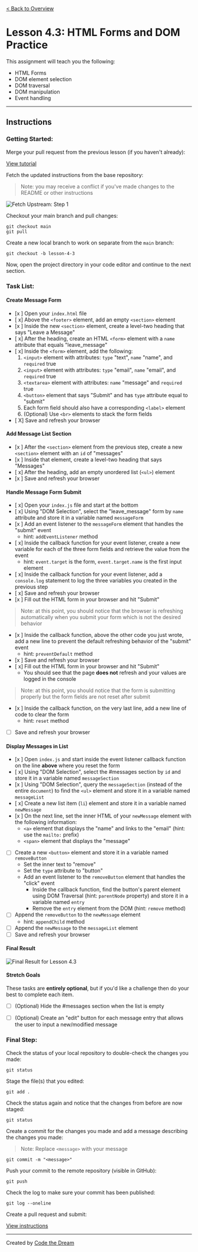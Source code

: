 [< Back to Overview](../../README.md)

# Lesson 4.3: HTML Forms and DOM Practice

This assignment will teach you the following:

- HTML Forms
- DOM element selection
- DOM traversal
- DOM manipulation
- Event handling

---

## Instructions

### Getting Started:

Merge your pull request from the previous lesson (if you haven't already):

[View tutorial](../common/how-to-merge.md)

Fetch the updated instructions from the base repository:

> Note: you may receive a conflict if you've made changes to the README or other instructions

![Fetch Upstream: Step 1](../assets/fetch-upstream/step-1.jpg)

Checkout your main branch and pull changes:

    git checkout main
    git pull

Create a new local branch to work on separate from the `main` branch:

    git checkout -b lesson-4-3

Now, open the project directory in your code editor and continue to the next section.

### Task List:

#### Create Message Form

- [x ] Open your `index.html` file
- [ x] Above the `<footer>` element, add an empty `<section>` element
- [x ] Inside the new `<section>` element, create a level-two heading that says "Leave a Message"
- [ x] After the heading, create an HTML `<form>` element with a `name` attribute that equals "leave_message"
- [ x] Inside the `<form>` element, add the following:
  1. `<input>` element with attributes: `type` "text", `name` "name", and `required` true
  2. `<input>` element with attributes: `type` "email", `name` "email", and `required` true
  3. `<textarea>` element with attributes: `name` "message" and `required` true
  4. `<button>` element that says "Submit" and has `type` attribute equal to "submit"
  5. Each form field should also have a corresponding `<label>` element
  6. (Optional) Use `<br>` elements to stack the form fields
- [ X] Save and refresh your browser

#### Add Message List Section

- [x ] After the `<section>` element from the previous step, create a new `<section>` element with an `id` of "messages"
- [x ] Inside that element, create a level-two heading that says "Messages"
- [ x] After the heading, add an empty unordered list (`<ul>`) element
- [x ] Save and refresh your browser

#### Handle Message Form Submit

- [ x] Open your `index.js` file and start at the bottom
- [ x] Using "DOM Selection", select the "leave_message" form by `name` attribute and store it in a variable named `messageForm`
- [x ] Add an event listener to the `messageForm` element that handles the "submit" event
  - hint: `addEventListener` method
- [ x] Inside the callback function for your event listener, create a new variable for each of the three form fields and retrieve the value from the event
  - hint: `event.target` is the form, `event.target.name` is the first input element
- [ x] Inside the callback function for your event listener, add a `console.log` statement to log the three variables you created in the previous step
- [ x] Save and refresh your browser
- [x ] Fill out the HTML form in your browser and hit "Submit"

> Note: at this point, you should notice that the browser is refreshing automatically when you submit your form which is not the desired behavior

- [x ] Inside the callback function, above the other code you just wrote, add a new line to prevent the default refreshing behavior of the "submit" event
  - hint: `preventDefault` method
- [x ] Save and refresh your browser
- [ x] Fill out the HTML form in your browser and hit "Submit"
  - You should see that the page **does not** refresh and your values are logged in the console

> Note: at this point, you should notice that the form is submitting properly but the form fields are not reset after submit

- [x ] Inside the callback function, on the very last line, add a new line of code to clear the form
  - hint: `reset` method
- [ ] Save and refresh your browser

#### Display Messages in List

- [x ] Open `index.js` and start inside the event listener callback function on the line **above** where you reset the form
- [ x] Using "DOM Selection", select the #messages section by `id` and store it in a variable named `messageSection`
- [x ] Using "DOM Selection", query the `messageSection` (instead of the entire `document`) to find the `<ul>` element and store it in a variable named `messageList`
- [ x] Create a new list item (`li`) element and store it in a variable named `newMessage`
- [x ] On the next line, set the inner HTML of your `newMessage` element with the following information:
  - `<a>` element that displays the "name" and links to the "email" (hint: use the `mailto:` prefix)
  - `<span>` element that displays the "message"
- [ ] Create a new `<button>` element and store it in a variable named `removeButton`
  - Set the inner text to "remove"
  - Set the `type` attribute to "button"
  - Add an event listener to the `removeButton` element that handles the "click" event
    - Inside the callback function, find the button's parent element using DOM Traversal (hint: `parentNode` property) and store it in a variable named `entry`
    - Remove the `entry` element from the DOM (hint: `remove` method)
- [ ] Append the `removeButton` to the `newMessage` element
  - hint: `appendChild` method
- [ ] Append the `newMessage` to the `messageList` element
- [ ] Save and refresh your browser

#### Final Result

![Final Result for Lesson 4.3](../assets/section-4/lesson-4-3-result.png)

#### Stretch Goals

These tasks are **entirely optional**, but if you'd like a challenge then do your best to complete each item.

- [ ] (Optional) Hide the #messages section when the list is empty
- [ ] (Optional) Create an "edit" button for each message entry that allows the user to input a new/modified message


### Final Step:

Check the status of your local repository to double-check the changes you made:

    git status

Stage the file(s) that you edited:

    git add .

Check the status again and notice that the changes from before are now staged:

    git status

Create a commit for the changes you made and add a message describing the changes you made:

> Note: Replace `<message>` with your message

    git commit -m "<message>"

Push your commit to the remote repository (visible in GitHub):

    git push

Check the log to make sure your commit has been published:

    git log --oneline

Create a pull request and submit:

[View instructions](../common/how-to-pull-request.md)

---

Created by [Code the Dream](https://www.codethedream.org)

